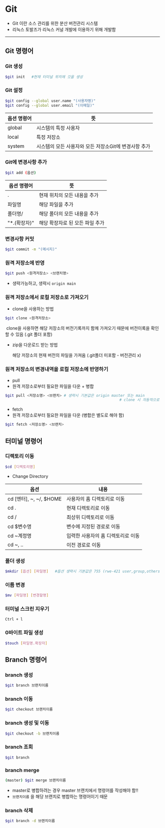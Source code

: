 # Git

- Git 이란 소스 관리를 위한 분산 버전관리 시스템
- 리눅스 토발즈가 리눅스 커널 개발에 이용하기 위해 개발함

---



## Git 명령어



### Git 생성

```bash
$git init	#현재 터미널 위치에 깃을 생성
```



### Git 설정

```bash
$git config --global user.name "(사용자명)"
$git config --global user.email "(이메일)"
```

| 옵션 명령어 | 뜻                                                    |
| :---------- | ----------------------------------------------------- |
| global      | 시스템의 특정 사용자                                  |
| local       | 특정 저장소                                           |
| system      | 시스템의 모든 사용자와 모든 저장소Git에 변경사항 추가 |



### Git에 변경사항 추가

```bash
$git add (옵션)
```

| 옵션 명령어  | 뜻                              |
| ------------ | ------------------------------- |
| .            | 현재 위치의 모든 내용을 추가    |
| 파일명       | 해당 파일을 추가                |
| 폴더명/      | 해당 폴더의 모든 내용을 추가    |
| "*.(확장자)" | 해당 확장자로 된 모든 파일 추가 |



### 변경사항 커밋

```bash
$git commit -m "(메시지)"
```



### 원격 저장소에 반영

```bash
$git push <원격저장소> <브랜치명>
```

- 생략가능하고, 생략시 `origin main`



### 원격 저장소에서 로컬 저장소로 가져오기

- clone을 사용하는 방법

```bash
$git clone <원격저장소>
```

​		clone을 사용하면 해당 저장소의 버전기록까지 함께 가져오기 때문에 버전이록을 확인할 수 있음 (.git 폴더 포함)

- zip을 다운로드 받는 방법

  해당 저장소의 현재 버전의 파일을 가져옴 (.git폴더 미포함 - 버전관리 x)
  
  

### 원격 저장소의 변경내역을 로컬 저장소에 반영하기

- pull
- 원격 저장소로부터 필요한 파일을 다운 + 병합

```bash
$git pull <저장소명> <브랜치> # 생략시 기본값은 origin master 또는 main
													# clone 시 자동적으로 저장소명과 브랜치가 설정돼있음
```

- fetch
- 원격 저장소로부터 필요한 파일을 다운 (병합은 별도로 해야 함)

```bash
$git fetch <저장소명> <브랜치>
```





## 터미널 명령어

### 디렉토리 이동

```bash
$cd [디렉토리명]
```

- Change Directory

| 옵션                    | 내용                               |
| ----------------------- | ---------------------------------- |
| cd [엔터], ~, ~/, $HOME | 사용자의 홈 디렉토리로 이동        |
| cd .                    | 현재 디렉토리로 이동               |
| cd /                    | 최상위 디렉토리로 이동             |
| cd $변수명              | 변수에 지정된 경로로 이동          |
| cd ~계정명              | 입력한 사용자의 홈 디렉토리로 이동 |
| cd ~, ..                | 이전 경로로 이동                   |



### 폴더 생성

```bash
$mkdir [옵션] [파일명]	#옵션 생략시 기본값은 755 (rwe-421 user,group,others)
```



### 이름 변경

```bash
$mv [파일명] [변경할명]
```



### 터미널 스크린 지우기

`Ctrl + l`



### 0바이트 파일 생성

```bash
$touch [파일명.확장자]
```





## Branch 명령어

### branch 생성

```bash
$git branch 브랜치이름
```



### branch 이동

```bash
$git checkout 브랜치이름
```



### branch 생성 및 이동

```bash
$git checkout -b 브랜치이름
```



### branch 조회

```bash
$git branch
```



### branch merge

```bash
(master) $git merge 브랜치이름
```

- master로 병합하려는 경우 master 브랜치에서 명령어를 작성해야 함!!
- `브랜치이름` 을 해당 브랜치로 병합하는 명령어이기 때문



### branch 삭제

```bash
$git branch -d 브랜치이름
```



